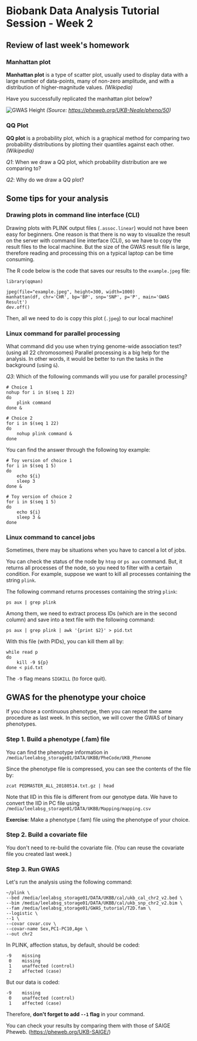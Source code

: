 # Biobank Data Analysis Tutorial Session - Week 2

## Review of last week's homework

### Manhattan plot

**Manhattan plot** is a type of scatter plot, usually used to display data with a large number of data-points, many of non-zero amplitude, and with a distribution of higher-magnitude values. *(Wikipedia)*

Have you successfully replicated the manhattan plot below?

![GWAS Height](https://i.imgur.com/BB6rHea.png)
*(Source: https://pheweb.org/UKB-Neale/pheno/50)*


### QQ Plot

**QQ plot** is a probability plot, which is a graphical method for comparing two probability distributions by plotting their quantiles against each other. *(Wikipedia)*

*Q1*: When we draw a QQ plot, which probability distribution are we comparing to?

*Q2*: Why do we draw a QQ plot?

## Some tips for your analysis

### Drawing plots in command line interface (CLI)

Drawing plots with PLINK output files (`.assoc.linear`) would not have been easy for beginners.
One reason is that there is no way to visualize the result on the server with command line interface (CLI), so we have to copy the result files to the local machine. But the size of the GWAS result file is large, therefore reading and processing  this on a typical laptop can be time consuming.

The R code below is the code that saves our results to the `example.jpeg` file:

```
library(qqman)

jpeg(file="example.jpeg", height=300, width=1000)
manhattan(df, chr='CHR', bp='BP', snp='SNP', p='P', main='GWAS Result')
dev.off()
```

Then, all we need to do is copy this plot (`.jpeg`) to our local machine!

### Linux command for parallel processing

What command did you use when trying genome-wide association test? (using all 22 chromosomes)
Parallel processing is a big help for the analysis. In other words, it would be better
to run the tasks in the background (using `&`).

*Q3*: Which of the following commands will you use for parallel processing?

```
# Choice 1
nohup for i in $(seq 1 22)
do
    plink command 
done &
```
```
# Choice 2
for i in $(seq 1 22)
do
    nohup plink command &
done
```

You can find the answer through the following toy example:
```
# Toy version of choice 1
for i in $(seq 1 5)
do        
    echo ${i} 
    sleep 3   
done &    
```
```
# Toy version of choice 2
for i in $(seq 1 5)
do        
    echo ${i} 
    sleep 3 &
done
```

### Linux command to cancel jobs

Sometimes, there may be situations when you have to cancel a lot of jobs.

You can check the status of the node by `htop` or `ps aux` command.
But, it returns all processes of the node, so you need to filter with a certain condition.
For example, suppose we want to kill all processes containing the string `plink`.

The following command returns processes containing the string `plink`:
```
ps aux | grep plink
```

Among them, we need to extract process IDs (which are in the second column) and save into a text file with the following command:
```
ps aux | grep plink | awk '{print $2}' > pid.txt
```

With this file (with PIDs), you can kill them all by:
```
while read p
do
    kill -9 ${p}
done < pid.txt
```

The `-9` flag means `SIGKILL` (to force quit).


## GWAS for the phenotype your choice

If you chose a continuous phenotype, then you can repeat the same procedure
as last week. In this section, we will cover the GWAS of binary phenotypes.

### Step 1. Build a phenotype (.fam) file

You can find the phenotype information in ```/media/leelabsg_storage01/DATA/UKBB/PheCode/UKB_Phenome```

Since the phenotype file is compressed, you can see the contents of the file by:

```zcat PEDMASTER_ALL_20180514.txt.gz | head```

Note that IID in this file is different from our genotype data. We have to convert the IID in PC file using
```/media/leelabsg_storage01/DATA/UKBB/Mapping/mapping.csv```

**Exercise**: Make a phenotype (.fam) file using the phenotype of your choice.

### Step 2. Build a covariate file

You don't need to re-build the covariate file. (You can reuse the covariate file you created last week.)

### Step 3. Run GWAS

Let's run the analysis using the following command:

```
~/plink \
--bed /media/leelabsg_storage01/DATA/UKBB/cal/ukb_cal_chr2_v2.bed \
--bim /media/leelabsg_storage01/DATA/UKBB/cal/ukb_snp_chr2_v2.bim \
--fam /media/leelabsg_storage01/GWAS_tutorial/T2D.fam \
--logistic \
--1 \
--covar covar.cov \
--covar-name Sex,PC1-PC10,Age \
--out chr2
```

In PLINK, affection status, by default, should be coded:

```
-9    missing
 0    missing
 1    unaffected (control)
 2    affected (case)
```

But our data is coded:
```
-9    missing
 0    unaffected (control)
 1    affected (case)
```

Therefore, **don't forget to add `--1` flag** in your command.

You can check your results by comparing them with those of SAIGE Pheweb.
(https://pheweb.org/UKB-SAIGE/)
